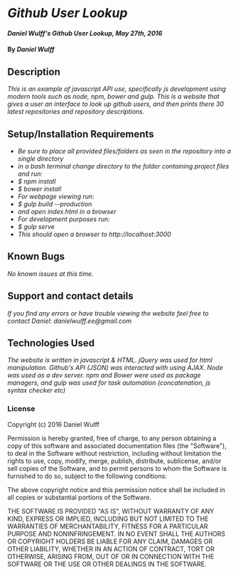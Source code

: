 # _Github User Lookup_

#### _Daniel Wulff's Github User Lookup, May 27th, 2016_

#### By _**Daniel Wulff**_

## Description

_This is an example of javascript API use, specifically js development using modern tools such as node, npm, bower and gulp. This is a website that gives a user an interface to look up github users, and then prints there 30 latest repositories and repository descriptions._

## Setup/Installation Requirements

* _Be sure to place all provided files/folders as seen in the repository into a single directory_
* _in a bash terminal change directory to the folder containing project files and run:_
* _$ npm install_
* _$ bower install_
* _For webpage viewing run:_
* _$ gulp build --production_
* _and open index.html in a browser_
* _For development purposes run:_
* _$ gulp serve_
* _This should open a browser to http://localhost:3000_

## Known Bugs

_No known issues at this time._

## Support and contact details

_If you find any errors or have trouble viewing the website feel free to contact Daniel: danielwulff.ee@gmail.com_

## Technologies Used

_The website is written in javascript & HTML. jQuery was used for html manipulation. Github's API (JSON) was interacted with using AJAX. Node was used as a dev server. npm and Bower were used as package managers, and gulp was used for task automation (concatenation, js syntax checker etc)_

### License

Copyright (c) 2016 Daniel Wulff

Permission is hereby granted, free of charge, to any person obtaining a copy of this software and associated documentation files (the "Software"), to deal in the Software without restriction, including without limitation the rights to use, copy, modify, merge, publish, distribute, sublicense, and/or sell copies of the Software, and to permit persons to whom the Software is furnished to do so, subject to the following conditions:

The above copyright notice and this permission notice shall be included in all copies or substantial portions of the Software.

THE SOFTWARE IS PROVIDED "AS IS", WITHOUT WARRANTY OF ANY KIND, EXPRESS OR IMPLIED, INCLUDING BUT NOT LIMITED TO THE WARRANTIES OF MERCHANTABILITY, FITNESS FOR A PARTICULAR PURPOSE AND NONINFRINGEMENT. IN NO EVENT SHALL THE AUTHORS OR COPYRIGHT HOLDERS BE LIABLE FOR ANY CLAIM, DAMAGES OR OTHER LIABILITY, WHETHER IN AN ACTION OF CONTRACT, TORT OR OTHERWISE, ARISING FROM, OUT OF OR IN CONNECTION WITH THE SOFTWARE OR THE USE OR OTHER DEALINGS IN THE SOFTWARE.
